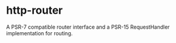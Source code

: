 # http-router

A PSR-7 compatible router interface and a PSR-15 RequestHandler implementation for routing.
